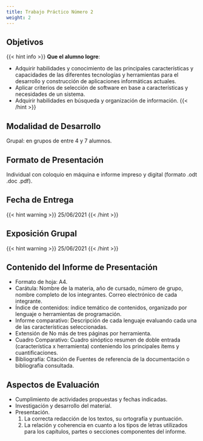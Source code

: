 ```yaml
---
title: Trabajo Práctico Número 2
weight: 2
---
```


## Objetivos

{{< hint info >}}
**Que el alumno logre**:

- Adquirir habilidades y conocimiento de las principales características y capacidades de las diferentes tecnologías y herramientas para el desarrollo y construcción de aplicaciones
informáticas actuales.
- Aplicar criterios de selección de software en base a características y necesidades de un sistema.
- Adquirir habilidades en búsqueda y organización de información.
  {{< /hint >}}

## Modalidad de Desarrollo

Grupal: en grupos de entre 4 y 7 alumnos.

## Formato de Presentación

Individual con coloquio en máquina e informe impreso y digital (formato .odt .doc .pdf).

## Fecha de Entrega

{{< hint warning >}}
25/06/2021
{{< /hint >}}

## Exposición Grupal

{{< hint warning >}}
25/06/2021
{{< /hint >}}

## Contenido del Informe de Presentación

- Formato de hoja: A4.
- Carátula: Nombre de la materia, año de cursado, número de grupo, nombre completo de los integrantes. Correo electrónico de cada integrante.
- Índice de contenidos: índice temático de contenidos, organizado por lenguaje o herramientas de programación.
- Informe comparativo: Descripción de cada lenguaje evaluando cada una de las características seleccionadas.
- Extensión de No más de tres páginas por herramienta.
- Cuadro Comparativo: Cuadro sinóptico resumen de doble entrada (característica x herramienta) conteniendo los principales ítems y cuantificaciones.
- Bibliografía: Citación de Fuentes de referencia de la documentación o bibliografía consultada.

## Aspectos de Evaluación

- Cumplimiento de actividades propuestas y fechas indicadas.
- Investigación y desarrollo del material.
- Presentación.
  1. La correcta redacción de los textos, su ortografía y puntuación.
  2. La relación y coherencia en cuanto a los tipos de letras utilizados para los capítulos, partes o secciones componentes del informe.


